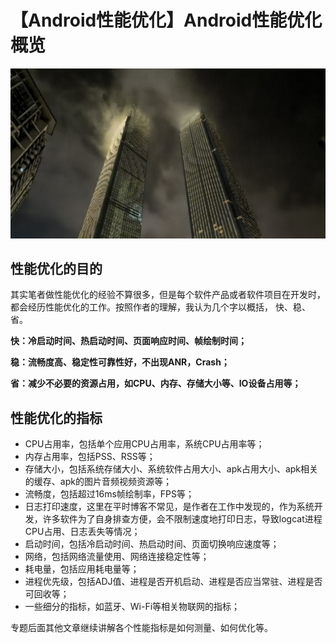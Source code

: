 #  【Android性能优化】Android性能优化概览

![8745b25151c8b0dac0a963bc789c5f1](./【Android性能优化】Android性能优化概览.assets/8745b25151c8b0dac0a963bc789c5f1.jpg)

## 性能优化的目的

其实笔者做性能优化的经验不算很多，但是每个软件产品或者软件项目在开发时，都会经历性能优化的工作。按照作者的理解，我认为几个字以概括， 快、稳、省。

**快：冷启动时间、热启动时间、页面响应时间、帧绘制时间；**

**稳：流畅度高、稳定性可靠性好，不出现ANR，Crash；**

**省：减少不必要的资源占用，如CPU、内存、存储大小等、IO设备占用等；**



## 性能优化的指标

+ CPU占用率，包括单个应用CPU占用率，系统CPU占用率等；
+ 内存占用率，包括PSS、RSS等；
+ 存储大小，包括系统存储大小、系统软件占用大小、apk占用大小、apk相关的缓存、apk的图片音频视频资源等；
+ 流畅度，包括超过16ms帧绘制率，FPS等；
+ 日志打印速度，这里在平时博客不常见，是作者在工作中发现的，作为系统开发，许多软件为了自身排查方便，会不限制速度地打印日志，导致logcat进程CPU占用、日志丢失等情况；
+ 启动时间，包括冷启动时间、热启动时间、页面切换响应速度等；
+ 网络，包括网络流量使用、网络连接稳定性等；
+ 耗电量，包括应用耗电量等；
+ 进程优先级，包括ADJ值、进程是否开机启动、进程是否应当常驻、进程是否可回收等；
+ 一些细分的指标，如蓝牙、Wi-Fi等相关物联网的指标；



专题后面其他文章继续讲解各个性能指标是如何测量、如何优化等。

